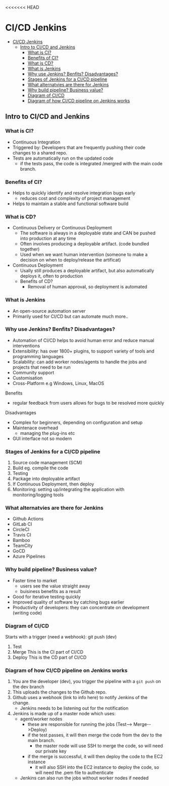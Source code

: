 <<<<<<< HEAD
# CI/CD Jenkins

- [CI/CD Jenkins](#cicd-jenkins)
  - [Intro to CI/CD and Jenkins](#intro-to-cicd-and-jenkins)
    - [What is CI?](#what-is-ci)
    - [Benefits of CI?](#benefits-of-ci)
    - [What is CD?](#what-is-cd)
    - [What is Jenkins](#what-is-jenkins)
    - [Why use Jenkins? Benfits? Disadvantages?](#why-use-jenkins-benfits-disadvantages)
    - [Stages of Jenkins for a CI/CD pipeline](#stages-of-jenkins-for-a-cicd-pipeline)
    - [What alternatvies are there for Jenkins](#what-alternatvies-are-there-for-jenkins)
    - [Why build pipeline? Business value?](#why-build-pipeline-business-value)
    - [Diagram of CI/CD](#diagram-of-cicd)
    - [Diagram of how CI/CD pipeline on Jenkins works](#diagram-of-how-cicd-pipeline-on-jenkins-works)

## Intro to CI/CD and Jenkins


### What is CI? 
- Continuous Integration
- Triggered by: Developers that are frequently pushing their code changes to a shared repo.
- Tests are automatically run on the updated code 
  - if the tests pass, the code is integrated /mergred with the main code branch.

### Benefits of CI?
- Helps to quickly identify and resolve integration bugs early
  - reduces cost and complexity of project management
- Helps to maintain a stable and functional software build

### What is CD? 
- Continuous Delivery or Continuous Deployment
  - The software is always in a deployable state and CAN be pushed into production at any time
  - Often involves producing a deployable artifact. (code bundled together)
  - Used when we want human intervention (someone to make a decision on when to deploy/release the artificat)
- Continuous Deployment
  - Usally still produces a deployable artifact, but also automatically deploys it, often to production
  - Benefits of CD?
    - Removal of human approval, so deployment is automated

### What is Jenkins
- An open-source  automation server
- Primarily used for CI/CD but can automate much more..

### Why use Jenkins? Benfits? Disadvantages?
- Automation of CI/CD helps to avoid human error and reduce manual interventions
- Extensibility: has over 1800+ plugins, to support variety of tools and programming languages
- Scalability: can add worker nodes/agents to handle the jobs and projects that need to be run
- Community support
- Customisation
- Cross-Platform e.g Windows, Linux, MacOS

Benefits
- regular feedback from users allows for bugs to be resolved more quickly

Disadvantages
- Complex for beginners, depending on configuration and setup
- Maintenace overhead
  - managing the plug-ins etc
- GUI interface not so modern
  
### Stages of Jenkins for a CI/CD pipeline
1. Source code management (SCM)
2. Build eg. compile the code
3. Testing
4. Package into deployable artifact
5. If Continuous Deployment, then deploy
6. Monitoring: setting up/integrating the application with monitoring/logging tools

### What alternatvies are there for Jenkins
- Github Actions
- GitLab CI
- CircleCI
- Travis CI
- Bamboo
- TeamCity
- GoCD
- Azure Pipelines

### Why build pipeline? Business value?
- Faster time to market
  - users see the value straight away
  - buisiness benefits as a result
- Good for iterative testing quickly
- Improved quality of software by catching bugs earlier
- Productivity of developers: they can concentrate on development (writing code)

### Diagram of CI/CD
Starts with a trigger (need a webhook): git push (dev)
1. Test
2. Merge
This is the CI part of CI/CD
3. Deploy
This is the CD part of CI/CD

### Diagram of how CI/CD pipeline on Jenkins works
1. You are the developer (dev), you trigger the pipeline with a ```git push``` on the dev branch
2. This uploads the changes to the Github repo.
3. Github uses a webhook (link to info here) to notify Jenkins of the change.
   -  Jenkins needs to be listening out for the notification
4.  Jenkins is made up of a master node which uses:
    -  agent/worker nodes
        -  these are responsible for running the jobs (Test--> Merge-->Deploy)
        -  if the test passes, it will then merge the code from the dev to the main branch.
           -  the master node will use SSH to merge the code, so will need our private key
        -  if the merge is successful, it will then deploy the code to the EC2 instance
             -  it will also SSH into the EC2 instance to deploy the code, so will need the .pem file to authenticate
     -  Jenkins can also run the jobs without worker nodes if needed
 